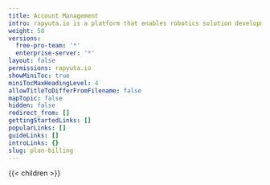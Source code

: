```yaml
---
title: Account Management
intro: rapyuta.io is a platform that enables robotics solution development by providing the necessary software infrastructure and facilitating the interaction between multiple stakeholders who contribute to the solution development.
weight: 58
versions:
  free-pro-team: '*'
  enterprise-server: '*'
layout: false
permissions: rapyuta.io
showMiniToc: true
miniTocMaxHeadingLevel: 4
allowTitleToDifferFromFilename: false
mapTopic: false
hidden: false
redirect_from: []
gettingStartedLinks: []
popularLinks: []
guideLinks: []
introLinks: {}
slug: plan-billing
---
```

{{< children >}}
